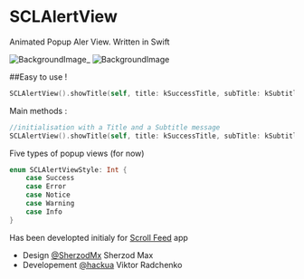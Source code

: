 SCLAlertView
===========

Animated Popup Aler View. Written in Swift

![BackgroundImage](https://raw.githubusercontent.com/vikmeup/SCPopUpView/master/errorScreenshot.png)_ 
![BackgroundImage](https://raw.githubusercontent.com/vikmeup/SCPopUpView/master/successScreenshot.png)

##Easy to use !
```swift
SCLAlertView().showTitle(self, title: kSuccessTitle, subTitle: kSubtitle, duration: kDefaultAnimationDuration, style: SCLAlertViewStyle.Success)
```

Main methods :

```swift
//initialisation with a Title and a Subtitle message
SCLAlertView().showTitle(self, title: kSuccessTitle, subTitle: kSubtitle, duration: kDefaultAnimationDuration, style: SCLAlertViewStyle.Success)
```

Five types of popup views (for now)

```swift
enum SCLAlertViewStyle: Int {
    case Success
    case Error
    case Notice
    case Warning
    case Info
}
```

Has been developted initialy for [Scroll Feed](https://itunes.apple.com/us/app/scroll-feed/id842422195?ls=1&mt=8) app

- Design [@SherzodMx](https://twitter.com/SherzodMx) Sherzod Max
- Developement [@hackua](https://twitter.com/hackua) Viktor Radchenko
